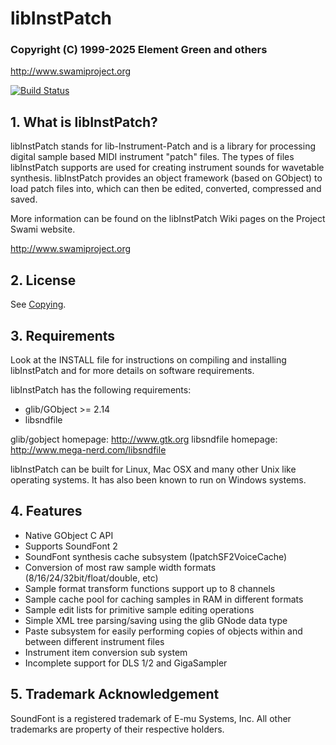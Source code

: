 #	libInstPatch
###	Copyright (C) 1999-2025 Element Green and others
http://www.swamiproject.org

[![Build Status](https://dev.azure.com/tommbrt/tommbrt/_apis/build/status/swami.libinstpatch?branchName=master)](https://dev.azure.com/tommbrt/tommbrt/_build/latest?definitionId=1&branchName=master)

## 1. What is libInstPatch?

libInstPatch stands for lib-Instrument-Patch and is a library for processing digital sample based MIDI instrument "patch" files.
The types of files libInstPatch supports are used for creating instrument sounds for wavetable synthesis. libInstPatch provides
an object framework (based on GObject) to load patch files into, which can then be edited, converted, compressed and saved.

More information can be found on the libInstPatch Wiki pages on the Project Swami website.

http://www.swamiproject.org


## 2. License

See [Copying](https://github.com/swami/libinstpatch/blob/master/COPYING).

## 3. Requirements

Look at the INSTALL file for instructions on compiling and installing
libInstPatch and for more details on software requirements.

libInstPatch has the following requirements:
- glib/GObject >= 2.14
- libsndfile

glib/gobject homepage: http://www.gtk.org
libsndfile homepage: http://www.mega-nerd.com/libsndfile

libInstPatch can be built for Linux, Mac OSX and many other Unix like
operating systems.  It has also been known to run on Windows systems.


## 4. Features

* Native GObject C API
* Supports SoundFont 2
* SoundFont synthesis cache subsystem (IpatchSF2VoiceCache)
* Conversion of most raw sample width formats (8/16/24/32bit/float/double, etc)
* Sample format transform functions support up to 8 channels
* Sample cache pool for caching samples in RAM in different formats
* Sample edit lists for primitive sample editing operations
* Simple XML tree parsing/saving using the glib GNode data type
* Paste subsystem for easily performing copies of objects within and
  between different instrument files
* Instrument item conversion sub system
* Incomplete support for DLS 1/2 and GigaSampler


## 5. Trademark Acknowledgement
SoundFont is a registered trademark of E-mu Systems, Inc.
All other trademarks are property of their respective holders.

